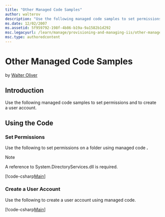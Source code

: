 ```yaml
---
title: "Other Managed Code Samples"
author: walterov
description: "Use the following managed code samples to set permissions and to create a user account. Using the Code Set Permissions Use the following to set permissions o..."
ms.date: 12/02/2007
ms.assetid: 5f959792-198f-4b86-b19a-9a1582b1d292
msc.legacyurl: /learn/manage/provisioning-and-managing-iis/other-managed-code-samples
msc.type: authoredcontent
---
```

Other Managed Code Samples
====================
by [Walter Oliver](https://github.com/walterov)

## Introduction

Use the following managed code samples to set permissions and to create a user account.

## Using the Code

### Set Permissions

Use the following to set permissions on a folder using managed code **.**

> [!NOTE]
> A reference to System.DirectoryServices.dll is required.

[!code-csharp[Main](other-managed-code-samples/samples/sample1.cs)]

### Create a User Account

Use the following to create a user account using managed code.

[!code-csharp[Main](other-managed-code-samples/samples/sample2.cs)]